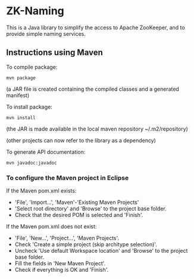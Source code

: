 # ZK-Naming

This is a Java library to simplify the access to Apache ZooKeeper, and to provide simple naming services.


## Instructions using Maven

To compile package:

```
mvn package
```
(a JAR file is created containing the compiled classes and a generated manifest)

To install package:
```
mvn install
```
(the JAR is made available in the local maven repository ~/.m2/repository)

(other projects can now refer to the library as a dependency)

To generate API documentation:
```
mvn javadoc:javadoc
```


### To configure the Maven project in Eclipse

If the Maven pom.xml exists:

* 'File', 'Import...', 'Maven'-'Existing Maven Projects'
* 'Select root directory' and 'Browse' to the project base folder.
* Check that the desired POM is selected and 'Finish'.

If the Maven pom.xml does not exist:

* 'File', 'New...', 'Project...', 'Maven Projects'.
* Check 'Create a simple project (skip architype selection)'.
* Uncheck  'Use default Workspace location' and 'Browse' to the project base folder.
* Fill the fields in 'New Maven Project'.
* Check if everything is OK and 'Finish'.
